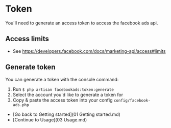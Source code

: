 # Token

You'll need to generate an access token to access the facebook ads api.

## Access limits

- See https://developers.facebook.com/docs/marketing-api/access#limits

## Generate token

You can generate a token with the console command:

1. Run `$ php artisan facebookads:token:generate`
2. Select the account you'd like to generate a token for
3. Copy & paste the access token into your config `config/facebook-ads.php`


- [Go back to Getting started](01 Getting started.md)
- [Continue to Usage](03 Usage.md)